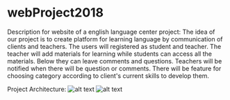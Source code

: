 # webProject2018
Description for website of a english language center project:
The idea of our project is to create platform for learning language by communication of clients and teachers. The users will registered as student and teacher. The teacher will add materials for learning while students can access all the materials. Below they can leave comments and questions. Teachers will be notified when there will be question or comments. There will be feature for choosing category according to client's current skills to develop them.

Project Architecture: 
![alt text](https://github.com/zhaziraumirkalykova/webProject2018/blob/master/sample.png "Sample of Page")
![alt text](https://github.com/zhaziraumirkalykova/webProject2018/blob/master/uml.jpg "UML diagram")

